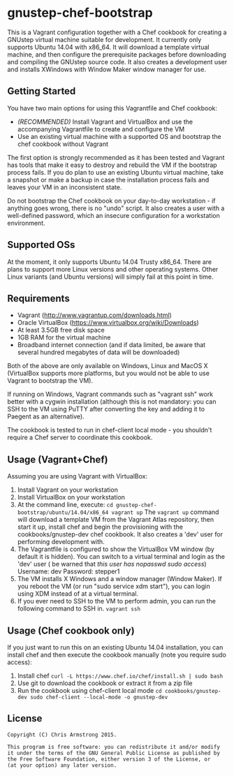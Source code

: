 # gnustep-chef-bootstrap

This is a Vagrant configuration together with a Chef cookbook for creating a GNUstep virtual machine suitable for development. It currently only supports
Ubuntu 14.04 with x86_64. It will download a template virtual machine, and then configure the prerequisite packages before downloading and compiling the
GNUstep source code. It also creates a development user and installs XWindows with Window Maker window manager for use.

## Getting Started

You have two main options for using this Vagrantfile and Chef cookbook:

* *(RECOMMENDED)* Install Vagrant and VirtualBox and use the accompanying Vagrantfile to create and configure the VM 
* Use an existing virtual machine with a supported OS and bootstrap the chef cookbook without Vagrant

The first option is strongly recommended as it has been tested and Vagrant has tools that make it easy to destroy and rebuild the VM if the bootstrap process
fails. If you do plan to use an existing Ubuntu virtual machine, take a snapshot or make a backup in case the installation process fails and leaves your VM in an inconsistent state.

Do not bootstrap the Chef cookbook on your day-to-day workstation - if anything goes wrong, there is no "undo" script. It also creates a user with a well-defined password, which an insecure configuration for a workstation environment. 

## Supported OSs

At the moment, it only supports Ubuntu 14.04 Trusty x86_64. There are plans to support more Linux versions and other operating systems. Other Linux variants
(and Ubuntu versions) will simply fail at this point in time.

## Requirements

* Vagrant (http://www.vagrantup.com/downloads.html)
* Oracle VirtualBox (https://www.virtualbox.org/wiki/Downloads)
* At least 3.5GB free disk space
* 1GB RAM for the virtual machine
* Broadband internet connection (and if data limited, be aware that several hundred megabytes of data will be downloaded)

Both of the above are only available on Windows, Linux and MacOS X (VirtualBox supports more platforms, but you would not be able to use Vagrant to 
bootstrap the VM).

If running on Windows, Vagrant commands such as "vagrant ssh" work better with a cygwin installation (although this is not mandatory: you can SSH to the VM
using PuTTY after converting the key and adding it to Paegent as an alternative).

The cookbook is tested to run in chef-client local mode - you shouldn't require a Chef server to coordinate this cookbook.

## Usage (Vagrant+Chef)

Assuming you are using Vagrant with VirtualBox:
1. Install Vagrant on your workstation
2. Install VirtualBox on your workstation
3. At the command line, execute:
`cd gnustep-chef-bootstrap/ubuntu/14.04/x86_64
vagrant up`
The `vagrant up` command will download a template VM from the Vagrant Atlas repository, then start it up, install chef and begin the provisioning with the 
cookbooks/gnustep-dev chef cookbook. It also creates a 'dev' user for performing development with.
4. The Vagrantfile is configured to show the VirtualBox VM window (by default it is hidden). You can switch to a virtual terminal and login as the 'dev' user (
be warned that *this user has nopasswd sudo access*)
  Username: dev
  Password: stepper1
5. The VM installs X Windows and a window manager (Window Maker). If you reboot the VM (or run "sudo service xdm start"), you can login using XDM instead
of at a virtual terminal.
6. If you ever need to SSH to the VM to perform admin, you can run the following command to SSH in.
`vagrant ssh`

## Usage (Chef cookbook only)

If you just want to run this on an existing Ubuntu 14.04 installation, you can install chef and then execute the cookbook manually (note you require
sudo access):

1. Install chef
`curl -L https://www.chef.io/chef/install.sh | sudo bash`
2. Use git to download the cookbook or extract it from a zip file
3. Run the cookbook using chef-client local mode
`cd cookbooks/gnustep-dev
sudo chef-client --local-mode -o gnustep-dev
`

## License

    Copyright (C) Chris Armstrong 2015.
    
    This program is free software: you can redistribute it and/or modify
    it under the terms of the GNU General Public License as published by
    the Free Software Foundation, either version 3 of the License, or
    (at your option) any later version.